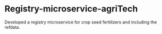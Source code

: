 # Registry-microservice-agriTech

Developed a registry microservice for crop seed fertilizers and including the refdata.
